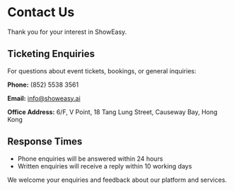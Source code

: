 # Contact Us

Thank you for your interest in ShowEasy.

## Ticketing Enquiries

For questions about event tickets, bookings, or general inquiries:

**Phone:** (852) 5538 3561

**Email:** info@showeasy.ai

**Office Address:** 6/F, V Point, 18 Tang Lung Street, Causeway Bay, Hong Kong

## Response Times

- Phone enquiries will be answered within 24 hours
- Written enquiries will receive a reply within 10 working days

We welcome your enquiries and feedback about our platform and services.